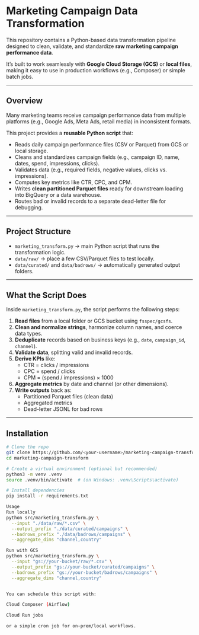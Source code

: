 # Marketing Campaign Data Transformation

This repository contains a Python-based data transformation pipeline designed to clean, validate, and standardize **raw marketing campaign performance data**.  

It’s built to work seamlessly with **Google Cloud Storage (GCS)** or **local files**, making it easy to use in production workflows (e.g., Composer) or simple batch jobs.

---

## Overview

Many marketing teams receive campaign performance data from multiple platforms (e.g., Google Ads, Meta Ads, retail media) in inconsistent formats.  

This project provides a **reusable Python script** that:

- Reads daily campaign performance files (CSV or Parquet) from GCS or local storage.  
- Cleans and standardizes campaign fields (e.g., campaign ID, name, dates, spend, impressions, clicks).  
- Validates data (e.g., required fields, negative values, clicks vs. impressions).  
- Computes key metrics like CTR, CPC, and CPM.  
- Writes **clean partitioned Parquet files** ready for downstream loading into BigQuery or a data warehouse.  
- Routes bad or invalid records to a separate dead-letter file for debugging.

---

## Project Structure


- `marketing_transform.py` → main Python script that runs the transformation logic.  
- `data/raw/` → place a few CSV/Parquet files to test locally.  
- `data/curated/` and `data/badrows/` → automatically generated output folders.

---

## What the Script Does

Inside `marketing_transform.py`, the script performs the following steps:

1. **Read files** from a local folder or GCS bucket using `fsspec/gcsfs`.  
2. **Clean and normalize strings**, harmonize column names, and coerce data types.  
3. **Deduplicate** records based on business keys (e.g., `date`, `campaign_id`, `channel`).  
4. **Validate data**, splitting valid and invalid records.  
5. **Derive KPIs** like:
   - CTR = clicks / impressions  
   - CPC = spend / clicks  
   - CPM = (spend / impressions) × 1000
6. **Aggregate metrics** by date and channel (or other dimensions).  
7. **Write outputs** back as:
   - Partitioned Parquet files (clean data)
   - Aggregated metrics
   - Dead-letter JSONL for bad rows

---

## Installation

```bash
# Clone the repo
git clone https://github.com/<your-username>/marketing-campaign-transform.git
cd marketing-campaign-transform

# Create a virtual environment (optional but recommended)
python3 -m venv .venv
source .venv/bin/activate  # (on Windows: .venv\Scripts\activate)

# Install dependencies
pip install -r requirements.txt

Usage
Run locally
python src/marketing_transform.py \
  --input "./data/raw/*.csv" \
  --output_prefix "./data/curated/campaigns" \
  --badrows_prefix "./data/badrows/campaigns" \
  --aggregate_dims "channel,country"

Run with GCS
python src/marketing_transform.py \
  --input "gs://your-bucket/raw/*.csv" \
  --output_prefix "gs://your-bucket/curated/campaigns" \
  --badrows_prefix "gs://your-bucket/badrows/campaigns" \
  --aggregate_dims "channel,country"


You can schedule this script with:

Cloud Composer (Airflow)

Cloud Run jobs

or a simple cron job for on-prem/local workflows.


